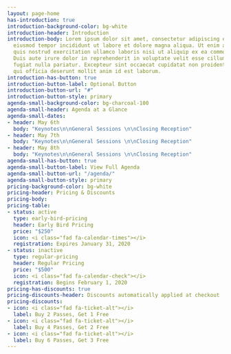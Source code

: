 ```yaml
---
layout: page-home
has-introduction: true
introduction-background-color: bg-white
introduction-header: Introduction
introduction-body: Lorem ipsum dolor sit amet, consectetur adipiscing elit, sed do
  eiusmod tempor incididunt ut labore et dolore magna aliqua. Ut enim ad minim veniam,
  quis nostrud exercitation ullamco laboris nisi ut aliquip ex ea commodo consequat.
  Duis aute irure dolor in reprehenderit in voluptate velit esse cillum dolore eu
  fugiat nulla pariatur. Excepteur sint occaecat cupidatat non proident, sunt in culpa
  qui officia deserunt mollit anim id est laborum.
introduction-has-button: true
introduction-button-label: Optional Button
introduction-button-url: "#"
introduction-button-style: primary
agenda-small-background-color: bg-charcoal-100
agenda-small-header: Agenda at a Glance
agenda-small-dates:
- header: May 6th
  body: "Keynotes\n\nGeneral Sessions \n\nClosing Reception"
- header: May 7th
  body: "Keynotes\n\nGeneral Sessions \n\nClosing Reception"
- header: May 8th
  body: "Keynotes\n\nGeneral Sessions \n\nClosing Reception"
agenda-small-has-button: true
agenda-small-button-label: View Full Agenda
agenda-small-button-url: "/agenda/"
agenda-small-button-style: primary
pricing-background-color: bg-white
pricing-header: Pricing & Discounts
pricing-body: 
pricing-table:
- status: active
  type: early-bird-pricing
  header: Early Bird Pricing
  price: "$250"
  icon: <i class="fad fa-calendar-times"></i>
  registration: Expires January 31, 2020
- status: inactive
  type: regular-pricing
  header: Regular Pricing
  price: "$500"
  icon: <i class="fad fa-calendar-check"></i>
  registration: Begins February 1, 2020
pricing-has-discounts: true
pricing-discounts-header: Discounts automatically applied at checkout
pricing-discounts:
- icon: <i class="fad fa-ticket-alt"></i>
  label: Buy 2 Passes, Get 1 Free
- icon: <i class="fad fa-ticket-alt"></i>
  label: Buy 4 Passes, Get 2 Free
- icon: <i class="fad fa-ticket-alt"></i>
  label: Buy 6 Passes, Get 3 Free
---
```


